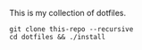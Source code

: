 This is my collection of dotfiles.

```
git clone this-repo --recursive
cd dotfiles && ./install
```
